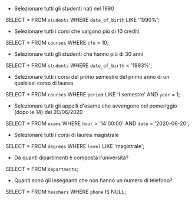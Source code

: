 - Selezionare tutti gli studenti nati nel 1990

SELECT \* FROM `students` WHERE `date_of_birth` LIKE '1990%';

- Selezionare tutti i corsi che valgono più di 10 crediti

SELECT \* FROM `courses` WHERE `cfu` > 10;

- Selezionare tutti gli studenti che hanno più di 30 anni

SELECT \* FROM `students` WHERE `date_of_birth` < '1993%';

- Selezionare tutti i corsi del primo semestre del primo anno di un qualsiasi corso di laurea

SELECT \* FROM `courses` WHERE `period` LIKE 'I semestre' AND `year` = 1;

- Selezionare tutti gli appelli d'esame che avvengono nel pomeriggio (dopo le 14) del 20/06/2020

SELECT \* FROM `exams` WHERE `hour` > '14:00:00' AND `date` = '2020-06-20';

- Selezionare tutti i corsi di laurea magistrale

SELECT \* FROM `degrees` WHERE `level` LIKE 'magistrale';

- Da quanti dipartimenti è composta l'università?

SELECT \* FROM `departments`;

- Quanti sono gli insegnanti che non hanno un numero di telefono?

SELECT \* FROM `teachers` WHERE `phone` IS NULL;

